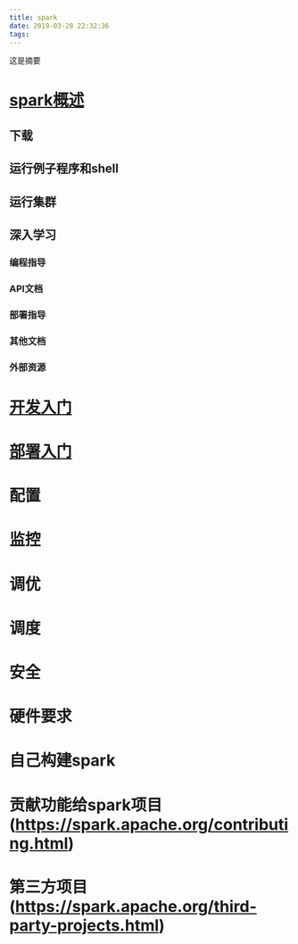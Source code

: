 ```yaml
---
title: spark
date: 2019-03-28 22:32:36
tags:
---
```

这是摘要

<!-- more -->

# [spark概述](http://spark.apache.org/docs/latest/)
## 下载
## 运行例子程序和shell
## 运行集群
## 深入学习
### 编程指导
### API文档
### 部署指导
### 其他文档
### 外部资源
# [开发入门](http://spark.apache.org/docs/latest/quick-start.html)
# [部署入门](http://spark.apache.org/docs/latest/cluster-overview.html)
# 配置
# 监控
# 调优
# 调度
# 安全
# 硬件要求
# 自己构建spark
# 贡献功能给spark项目(https://spark.apache.org/contributing.html)
# 第三方项目(https://spark.apache.org/third-party-projects.html)
